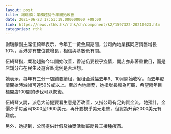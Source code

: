 ```yaml
---
layout: post
title: 謝瑞麟：業務趨勢今年開始改善
date: 2021-06-23 17:51:19.000000000 +08:00
link: https://news.rthk.hk/rthk/ch/component/k2/1597322-20210623.htm
categories: rthk
---
```


謝瑞麟副主席伍綺琴表示，今年五一黃金周期間，公司內地業務同店銷售增長10%，香港亦有雙位數增長，相信與基數低有關。

伍綺琴指，業務趨勢今年開始改善，香港仍要視乎疫情，開店亦非著重數目，而是店舖分布在民生及遊客區比例是否理想。

她表示，每年有三分一店舖要續租，但租金減幅去年9、10月開始收窄，而去年疫情開始時減幅可達50%或以上。至於內地業務，她指增長較為可觀，希望兩年目標開店100間的步伐可以恢復。

伍綺琴又說，派息大前提要看生意是否改善，又指公司有足夠資金流。她預計，金價介乎每盎司1800至1900美元，再升要視乎美元走勢，但認為升穿2000美元有難度。

另外，她提到，公司提供針假及抽獎活動鼓勵員工接種疫苗。
